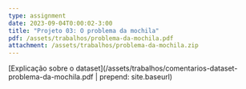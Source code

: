 ```yaml
---
type: assignment
date: 2023-09-04T0:00:02-3:00
title: "Projeto 03: O problema da mochila"
pdf: /assets/trabalhos/problema-da-mochila.pdf
attachment: /assets/trabalhos/problema-da-mochila.zip
---
```


[Explicação sobre o dataset](/assets/trabalhos/comentarios-dataset-problema-da-mochila.pdf | prepend: site.baseurl)